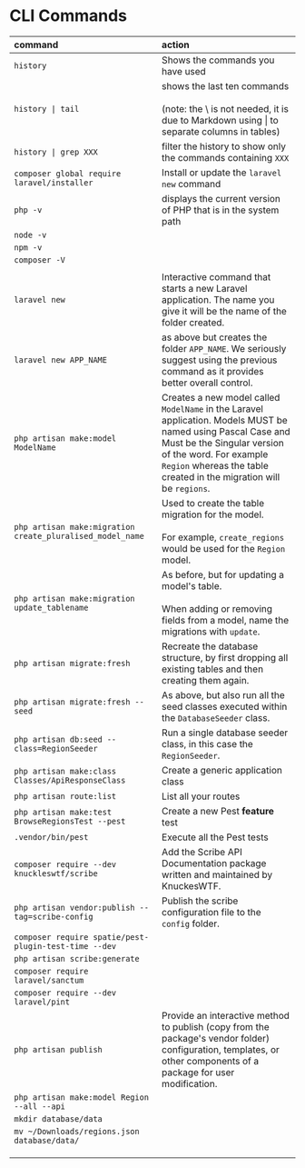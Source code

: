 # CLI Commands

| command                                                   | action                                                                                                                                                                                                                                     |
| :-------------------------------------------------------- | :----------------------------------------------------------------------------------------------------------------------------------------------------------------------------------------------------------------------------------------- |
| `history`                                                 | Shows the commands you have used                                                                                                                                                                                                           |
| `history \| tail`                                         | shows the last ten commands<br><br>(note: the \ is not needed, it is due to Markdown using \| to separate columns in tables)                                                                                                               |
| `history \| grep XXX`                                     | filter the history to show only the commands containing `XXX`                                                                                                                                                                              |
| `composer global require laravel/installer`               | Install or update the `laravel new` command                                                                                                                                                                                                |
| `php -v`                                                  | displays the current version of PHP that is in the system path                                                                                                                                                                             |
| `node -v`                                                 |                                                                                                                                                                                                                                            |
| `npm -v`                                                  |                                                                                                                                                                                                                                            |
| `composer -V`                                             |                                                                                                                                                                                                                                            |
|                                                           |                                                                                                                                                                                                                                            |
| `laravel new`                                             | Interactive command that starts a new Laravel application. The name you give it will be the name of the folder created.                                                                                                                    |
| `laravel new APP_NAME`                                    | as above but creates the folder `APP_NAME`. We seriously suggest using the previous command as it provides better overall control.                                                                                                         |
| `php artisan make:model ModelName`                        | Creates a new model called `ModelName` in the Laravel application. Models MUST be named using Pascal Case and Must be the Singular version of the word. For example `Region` whereas the table created in the migration will be `regions`. |
| `php artisan make:migration create_pluralised_model_name` | Used to create the table migration for the model.<br><br>For example, `create_regions` would be used for the `Region` model.<br>                                                                                                           |
| `php artisan make:migration update_tablename`             | As before, but for updating a model's table.<br><br>When adding or removing fields from a model, name the migrations with `update`.                                                                                                        |
| `php artisan migrate:fresh`                               | Recreate the database structure, by first dropping all existing tables and then creating them again.                                                                                                                                       |
| `php artisan migrate:fresh --seed`                        | As above, but also run all the seed classes executed within the `DatabaseSeeder` class.                                                                                                                                                    |
| `php artisan db:seed --class=RegionSeeder`                | Run a single database seeder class, in this case the `RegionSeeder`.                                                                                                                                                                       |
| `php artisan make:class Classes/ApiResponseClass`         | Create a generic application class                                                                                                                                                                                                         |
| `php artisan route:list`                                  | List all your routes                                                                                                                                                                                                                       |
| `php artisan make:test BrowseRegionsTest --pest`          | Create a new Pest **feature** test                                                                                                                                                                                                         |
| `.vendor/bin/pest`                                        | Execute all the Pest tests                                                                                                                                                                                                                 |
| `composer require --dev knuckleswtf/scribe`               | Add the Scribe API Documentation package written and maintained by KnuckesWTF.                                                                                                                                                             |
| `php artisan vendor:publish --tag=scribe-config`          | Publish the scribe configuration file to the `config` folder.                                                                                                                                                                              |
| `composer require spatie/pest-plugin-test-time --dev`     |                                                                                                                                                                                                                                            |
| `php artisan scribe:generate`                             |                                                                                                                                                                                                                                            |
| `composer require laravel/sanctum`                        |                                                                                                                                                                                                                                            |
| `composer require --dev laravel/pint`                     |                                                                                                                                                                                                                                            |
| `php artisan publish`                                     | Provide an interactive method to publish (copy from the package's vendor folder) configuration, templates, or other components of a package for user modification.                                                                         |
| `php artisan make:model Region --all --api`               |                                                                                                                                                                                                                                            |
| `mkdir database/data`                                     |                                                                                                                                                                                                                                            |
| `mv ~/Downloads/regions.json database/data/`              |                                                                                                                                                                                                                                            |
|                                                           |                                                                                                                                                                                                                                            |
|                                                           |                                                                                                                                                                                                                                            |
|                                                           |                                                                                                                                                                                                                                            |
